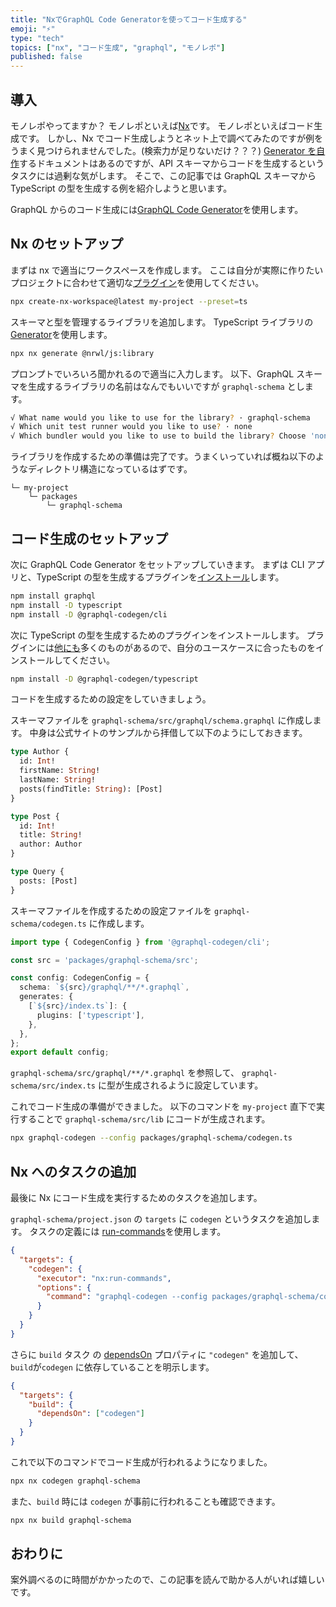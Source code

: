 ```yaml
---
title: "NxでGraphQL Code Generatorを使ってコード生成する"
emoji: "⚡"
type: "tech"
topics: ["nx", "コード生成", "graphql", "モノレポ"]
published: false
---
```


## 導入

モノレポやってますか？
モノレポといえば[Nx](https://nx.dev/)です。
モノレポといえばコード生成です。
しかし、Nx でコード生成しようとネット上で調べてみたのですが例をうまく見つけられませんでした。(検索力が足りないだけ？？？)
[Generator を自作](https://nx.dev/recipes/generators/local-generators)するドキュメントはあるのですが、API スキーマからコードを生成するというタスクには過剰な気がします。
そこで、この記事では GraphQL スキーマから TypeScript の型を生成する例を紹介しようと思います。

GraphQL からのコード生成には[GraphQL Code Generator](https://the-guild.dev/graphql/codegen)を使用します。

## Nx のセットアップ

まずは nx で適当にワークスペースを作成します。
ここは自分が実際に作りたいプロジェクトに合わせて適切な[プラグイン](https://nx.dev/packages)を使用してください。

```sh
npx create-nx-workspace@latest my-project --preset=ts
```

スキーマと型を管理するライブラリを追加します。
TypeScript ライブラリの[Generator](https://nx.dev/packages/js/generators/library)を使用します。

```sh
npx nx generate @nrwl/js:library
```

プロンプトでいろいろ聞かれるので適当に入力します。
以下、GraphQL スキーマを生成するライブラリの名前はなんでもいいですが `graphql-schema` とします。

```sh
√ What name would you like to use for the library? · graphql-schema
√ Which unit test runner would you like to use? · none
√ Which bundler would you like to use to build the library? Choose 'none' to skip build setup. · tsc
```

ライブラリを作成するための準備は完了です。うまくいっていれば概ね以下のようなディレクトリ構造になっているはずです。

```
└─ my-project
    └─ packages
        └─ graphql-schema
```

## コード生成のセットアップ

次に GraphQL Code Generator をセットアップしていきます。
まずは CLI アプリと、TypeScript の型を生成するプラグインを[インストール](https://the-guild.dev/graphql/codegen/docs/getting-started/installation)します。

```sh
npm install graphql
npm install -D typescript
npm install -D @graphql-codegen/cli
```

次に TypeScript の型を生成するためのプラグインをインストールします。
プラグインには[他にも](https://the-guild.dev/graphql/codegen/plugins)多くのものがあるので、自分のユースケースに合ったものをインストールしてください。

```sh
npm install -D @graphql-codegen/typescript
```

コードを生成するための設定をしていきましょう。

スキーマファイルを `graphql-schema/src/graphql/schema.graphql` に作成します。
中身は公式サイトのサンプルから拝借して以下のようにしておきます。

```graphql:schema.graphql
type Author {
  id: Int!
  firstName: String!
  lastName: String!
  posts(findTitle: String): [Post]
}

type Post {
  id: Int!
  title: String!
  author: Author
}

type Query {
  posts: [Post]
}
```

スキーマファイルを作成するための設定ファイルを `graphql-schema/codegen.ts` に作成します。

```ts:codegen.ts
import type { CodegenConfig } from '@graphql-codegen/cli';

const src = 'packages/graphql-schema/src';

const config: CodegenConfig = {
  schema: `${src}/graphql/**/*.graphql`,
  generates: {
    [`${src}/index.ts`]: {
      plugins: ['typescript'],
    },
  },
};
export default config;
```

`graphql-schema/src/graphql/**/*.graphql` を参照して、 `graphql-schema/src/index.ts` に型が生成されるように設定しています。

これでコード生成の準備ができました。
以下のコマンドを `my-project` 直下で実行することで `graphql-schema/src/lib` にコードが生成されます。

```sh
npx graphql-codegen --config packages/graphql-schema/codegen.ts
```

## Nx へのタスクの追加

最後に Nx にコード生成を実行するためのタスクを追加します。

`graphql-schema/project.json` の `targets` に `codegen` というタスクを追加します。
タスクの定義には [run-commands](https://nx.dev/core-features/run-tasks)を使用します。

```json
{
  "targets": {
    "codegen": {
      "executor": "nx:run-commands",
      "options": {
        "command": "graphql-codegen --config packages/graphql-schema/codegen.ts"
      }
    }
  }
}
```

さらに `build` タスク の [dependsOn](https://nx.dev/reference/project-configuration#dependson) プロパティに `"codegen"` を追加して、`build`が`codegen` に依存していることを明示します。

```json
{
  "targets": {
    "build": {
      "dependsOn": ["codegen"]
    }
  }
}
```

これで以下のコマンドでコード生成が行われるようになりました。

```sh
npx nx codegen graphql-schema
```

また、`build` 時には `codegen` が事前に行われることも確認できます。

```sh
npx nx build graphql-schema
```

## おわりに

案外調べるのに時間がかかったので、この記事を読んで助かる人がいれば嬉しいです。
